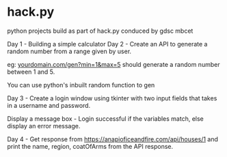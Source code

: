 # hack.py
python projects build as part of hack.py conduced by gdsc mbcet

Day 1 - Building a simple calculator
Day 2 - Create an API to generate a random number from a range given by user.

eg: [yourdomain.com/gen?min=1&max=5](http://yourdomain.com/gen?min=1&max=5) should generate a random number between 1 and 5.

You can use python's inbuilt random function to gen

Day 3 - Create a login window using tkinter with two input fields that takes in a username and password. 

Display a message box - Login successful if the variables match, else display an error message. 

Day 4 - Get response from https://anapioficeandfire.com/api/houses/1 and print the name, region, coatOfArms from the API response.
